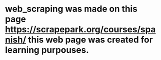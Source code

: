 # web_scraping was made on this page https://scrapepark.org/courses/spanish/ this web page was created for learning purpouses.
